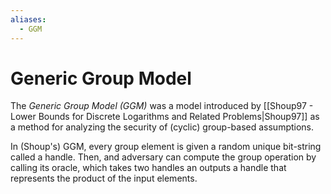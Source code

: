 ```yaml
---
aliases:
  - GGM
---
```

# Generic Group Model
The *Generic Group Model (GGM)* was a model introduced by [[Shoup97 - Lower Bounds for Discrete Logarithms and Related Problems|Shoup97]] as a method for analyzing the security of (cyclic) group-based assumptions.

In (Shoup's) GGM, every group element is given a random unique bit-string called a handle. Then, and adversary can compute the group operation by calling its oracle, which takes two handles an outputs a handle that represents the product of the input elements.